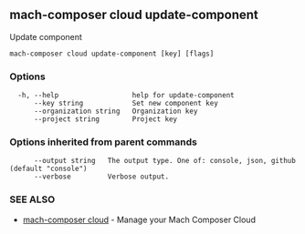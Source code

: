## mach-composer cloud update-component

Update component

```
mach-composer cloud update-component [key] [flags]
```

### Options

```
  -h, --help                  help for update-component
      --key string            Set new component key
      --organization string   Organization key
      --project string        Project key
```

### Options inherited from parent commands

```
      --output string   The output type. One of: console, json, github (default "console")
      --verbose         Verbose output.
```

### SEE ALSO

* [mach-composer cloud](mach-composer_cloud.md)	 - Manage your Mach Composer Cloud

